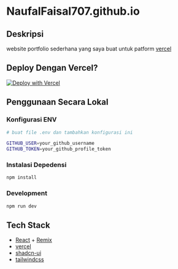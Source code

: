 # NaufalFaisal707.github.io

## Deskripsi
website portfolio sederhana yang saya buat untuk patform [vercel](https://vercel.com/)

## Deploy Dengan Vercel?
[![Deploy with Vercel](https://vercel.com/button)](https://vercel.com/new/clone?repository-url=https://github.com/NaufalFaisal707/NaufalFaisal707.github.io)

## Penggunaan Secara Lokal
### Konfigurasi ENV
```sh
# buat file .env dan tambahkan konfigurasi ini

GITHUB_USER=your_github_username
GITHUB_TOKEN=your_github_profile_token
```

### Instalasi Depedensi
```bash
npm install
```

### Development
```bash
npm run dev
```

## Tech Stack
- [React](https://react.dev) + [Remix](https://remix.run/)
- [vercel](https://vercel.com/)
- [shadcn-ui](https://ui.shadcn.com/)
- [tailwindcss](https://tailwindcss.com/)
